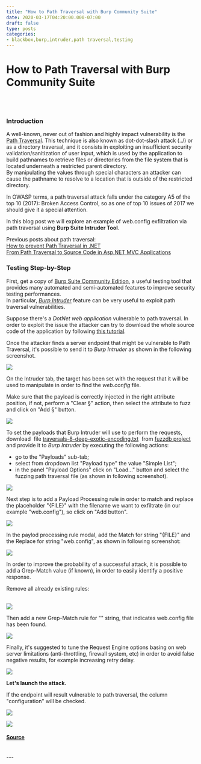 ```yaml
---
title: "How to Path Traversal with Burp Community Suite"
date: 2020-03-17T04:20:00.000-07:00
draft: false
type: posts
categories: 
- blackbox,burp,intruder,path traversal,testing
---
```

# How to Path Traversal with Burp Community Suite

<br/>

<br/>
  

### Introduction

  

A well-known, never out of fashion and highly impact vulnerability is the [Path Traversal](https://owasp.org/www-community/attacks/Path_Traversal). This technique is also known as dot-dot-slash attack (../) or as a directory traversal, and it consists in exploiting an insufficient security validation/sanitization of user input, which is used by the application to build pathnames to retrieve files or directories from the file system that is located underneath a restricted parent directory.  
By manipulating the values through special characters an attacker can cause the pathname to resolve to a location that is outside of the restricted directory.  
  
In OWASP terms, a path traversal attack falls under the category A5 of the top 10 (2017): Broken Access Control, so as one of top 10 issues of 2017 we should give it a special attention.  
  
In this blog post we will explore an example of web.config exfiltration via path traversal using **Burp Suite Intruder Tool**.  
  
Previous posts about path traversal:  
[How to prevent Path Traversal in .NET](https://blog.mindedsecurity.com/2018/10/how-to-prevent-path-traversal-in-net.html)  
[From Path Traversal to Source Code in Asp.NET MVC Applications](https://blog.mindedsecurity.com/2018/10/from-path-traversal-to-source-code-in.html)

### Testing Step-by-Step

First, get a copy of [Burp Suite Community Edition](https://portswigger.net/burp/communitydownload), a useful testing tool that provides many automated and semi-automated features to improve security testing performances.  
In particular, _[Burp Intruder](https://portswigger.net/burp/documentation/desktop/tools/intruder/using)_ feature can be very useful to exploit path traversal vulnerabilities.

  
Suppose there's a _DotNet web application_ vulnerable to path traversal. In order to exploit the issue the attacker can try to download the whole source code of the application by following [this tutorial](https://blog.mindedsecurity.com/2018/10/from-path-traversal-to-source-code-in.html).  
  

Once the attacker finds a server endpoint that might be vulnerable to Path Traversal, it's possible to send it to _Burp Intruder_ as shown in the following screenshot.

  

[![](https://blogger.googleusercontent.com/img/b/R29vZ2xl/AVvXsEjmsASlKPCYiIYcdX0-Gah5sNDQj1Fqhcb95wNqB30uN3hU0HbBnO-U_pH3M2o18O2Jbiajc2_gI1vuU2FUEo8pkt2opt8WImMBaicvkDWdF7Pa1sND98bYzZQ0FIdvUUnuUXBoPqkS85I/s640/SendToIntruder.PNG)](https://blogger.googleusercontent.com/img/b/R29vZ2xl/AVvXsEjmsASlKPCYiIYcdX0-Gah5sNDQj1Fqhcb95wNqB30uN3hU0HbBnO-U_pH3M2o18O2Jbiajc2_gI1vuU2FUEo8pkt2opt8WImMBaicvkDWdF7Pa1sND98bYzZQ0FIdvUUnuUXBoPqkS85I/s1600/SendToIntruder.PNG)

  

  
On the Intruder tab, the target has been set with the request that it will be used to manipulate in order to find the _web.config_ file.

  

Make sure that the payload is correctly injected in the right attribute position, if not, perform a "Clear §" action, then select the attribute to fuzz and click on "Add §" button. 

  

[![](https://blogger.googleusercontent.com/img/b/R29vZ2xl/AVvXsEitDzejk8AqLSIl5JN5uRfnmUXUdDfcRX7mbsTevs6kv9eT0sn9Rda79Q79wUV7eSTb4cG6vNhCRAH4RA9trMSiZf4s5I-NaPdbD96xAuufrDoDRRCgOnzJZRX8UZpaw-1cWKDJ0ePOHeY/s640/IntruderPreview.PNG)](https://blogger.googleusercontent.com/img/b/R29vZ2xl/AVvXsEitDzejk8AqLSIl5JN5uRfnmUXUdDfcRX7mbsTevs6kv9eT0sn9Rda79Q79wUV7eSTb4cG6vNhCRAH4RA9trMSiZf4s5I-NaPdbD96xAuufrDoDRRCgOnzJZRX8UZpaw-1cWKDJ0ePOHeY/s1600/IntruderPreview.PNG)

  

  

To set the payloads that Burp Intruder will use to perform the requests, download  file [traversals-8-deep-exotic-encoding.txt](https://github.com/fuzzdb-project/fuzzdb/blob/master/attack/path-traversal/traversals-8-deep-exotic-encoding.txt)  from [fuzzdb project](https://github.com/fuzzdb-project/fuzzdb)  and provide it to _Burp Intruder_ by executing the following actions:  

-   go to the "Payloads" sub-tab;
-   select from dropdown list "Payload type" the value "Simple List";
-   in the panel "Payload Options" click on "Load..." button and select the fuzzing path traversal file (as shown in following screenshot).

[![](https://blogger.googleusercontent.com/img/b/R29vZ2xl/AVvXsEgCX9Wh76nIEIybxAzj3IirS-CVi5N_2XYPwRHuZXHHU2f7QiUmJVEQvzsRdPj3-fkVaKUJ0bZ6jsw1pODi3lon0k_xW6MadF0LvDgzxjl2mAPwX9CtzeRkfAe2m57M-9HFHxLvP4APzK8/s640/PayloadConfiguration.PNG)](https://blogger.googleusercontent.com/img/b/R29vZ2xl/AVvXsEgCX9Wh76nIEIybxAzj3IirS-CVi5N_2XYPwRHuZXHHU2f7QiUmJVEQvzsRdPj3-fkVaKUJ0bZ6jsw1pODi3lon0k_xW6MadF0LvDgzxjl2mAPwX9CtzeRkfAe2m57M-9HFHxLvP4APzK8/s1600/PayloadConfiguration.PNG)

  

  

Next step is to add a Payload Processing rule in order to match and replace the placeholder "{FILE}" with the filename we want to exfiltrate (in our example "web.config"), so click on "Add button".

  

[![](https://blogger.googleusercontent.com/img/b/R29vZ2xl/AVvXsEiCzydd0_TkFx1GAM7_yboWzDMrIV2Jr5GUKQ3bUKgUlPE9Fkpg08S3n72giVzgdrk7dKNGYjK7avTCyoTIqqmrLBM7ADjbudTa9yKvHuXBpjdxTrggE1QCO-LBgpezAcVcrYEDPH-BLO0/s640/screenshot+Burp+1.PNG)](https://blogger.googleusercontent.com/img/b/R29vZ2xl/AVvXsEiCzydd0_TkFx1GAM7_yboWzDMrIV2Jr5GUKQ3bUKgUlPE9Fkpg08S3n72giVzgdrk7dKNGYjK7avTCyoTIqqmrLBM7ADjbudTa9yKvHuXBpjdxTrggE1QCO-LBgpezAcVcrYEDPH-BLO0/s1600/screenshot+Burp+1.PNG)

  
  
In the paylod processing rule modal, add the Match for string "{FILE}" and the Replace for string "web.config", as shown in following screenshot:  

[![](https://blogger.googleusercontent.com/img/b/R29vZ2xl/AVvXsEgJsQsM1Vc0Tljg52alKKtiaQyyz6E7R1DIqLLiYzqon3XZ48c_xT-qq28yZEUmpi7R9hq3aYJ8vN-EzC2CCRV7Y92MqEo0Uyartgn3FsyAicKP25j3x1z7m6MhctZQutbrlMFG1NyFMWA/s640/screenshot+Burp+2.PNG)](https://blogger.googleusercontent.com/img/b/R29vZ2xl/AVvXsEgJsQsM1Vc0Tljg52alKKtiaQyyz6E7R1DIqLLiYzqon3XZ48c_xT-qq28yZEUmpi7R9hq3aYJ8vN-EzC2CCRV7Y92MqEo0Uyartgn3FsyAicKP25j3x1z7m6MhctZQutbrlMFG1NyFMWA/s1600/screenshot+Burp+2.PNG)

  

  

In order to improve the probability of a successful attack, it is possible to add a Grep-Match value (if known), in order to easily identify a positive response.

  

Remove all already existing rules:

[  
](https://blogger.googleusercontent.com/img/b/R29vZ2xl/AVvXsEgfJ2scT_vfa24m-Rb0kWO_yklJOrZ0pQLT5sqO7dnjIQpiGvlwZNhZ2fvwe3G8NDOz3sIHgFtF-ekI_fiGfNVbkc_y_mtdl9thIHtpyy67rjU80c8ZkJj3GWsPi5jQcmmFWWcVH5m0XJU/s1600/GrepMatchOptions1.PNG)[![](https://blogger.googleusercontent.com/img/b/R29vZ2xl/AVvXsEgfJ2scT_vfa24m-Rb0kWO_yklJOrZ0pQLT5sqO7dnjIQpiGvlwZNhZ2fvwe3G8NDOz3sIHgFtF-ekI_fiGfNVbkc_y_mtdl9thIHtpyy67rjU80c8ZkJj3GWsPi5jQcmmFWWcVH5m0XJU/s640/GrepMatchOptions1.PNG)](https://blogger.googleusercontent.com/img/b/R29vZ2xl/AVvXsEgfJ2scT_vfa24m-Rb0kWO_yklJOrZ0pQLT5sqO7dnjIQpiGvlwZNhZ2fvwe3G8NDOz3sIHgFtF-ekI_fiGfNVbkc_y_mtdl9thIHtpyy67rjU80c8ZkJj3GWsPi5jQcmmFWWcVH5m0XJU/s1600/GrepMatchOptions1.PNG)

  

  

Then add a new Grep-Match rule for "<configuration>" string, that indicates web.config file has been found.

  

![](https://blogger.googleusercontent.com/img/b/R29vZ2xl/AVvXsEhu-vNtVBHcQ0dKQV9hJusqjjNXTD3V7hm2MSjZ2J5fQlm04Q4K5fWay-y1nqIWXf49KMr2OFLFWeG60DJwnrSxZ_I5As4gV0kEGufwUxQ1-vPiCtceSr67nY6PjIX0TvItRIeshrC10TI/s640/GrepMatchOptions2.PNG)

  

  

  
Finally, it's suggested to tune the Request Engine options basing on web server limitations (anti-throttling, firewall system, etc) in order to avoid false negative results, for example increasing retry delay.  

  

[![](https://blogger.googleusercontent.com/img/b/R29vZ2xl/AVvXsEiQe-wjFTFj_SQvnpahyphenhyphen-LBdzWgjqCZE-3UeWrdwyv1ePHA9Wfq8-OCbGiyYBP0LTqDQb9w6CVRgQgcEw2rj7e8GBxwaWYyx916wPM78Wex6IEwuISXiGLmA9expFYGgVL_UOJbAKwUXBk/s640/StartAttack.PNG)](https://blogger.googleusercontent.com/img/b/R29vZ2xl/AVvXsEiQe-wjFTFj_SQvnpahyphenhyphen-LBdzWgjqCZE-3UeWrdwyv1ePHA9Wfq8-OCbGiyYBP0LTqDQb9w6CVRgQgcEw2rj7e8GBxwaWYyx916wPM78Wex6IEwuISXiGLmA9expFYGgVL_UOJbAKwUXBk/s1600/StartAttack.PNG)

  
  

**Let's launch the attack.** 

  

If the endpoint will result vulnerable to path traversal, the column "configuration" will be checked.  
  

[![](https://blogger.googleusercontent.com/img/b/R29vZ2xl/AVvXsEjDXUlRQpmsaljyh_z7j-QdoeBF_4hZxwt7XTuYnb6utZIxPbIei7U01xHl4usJnOFWDvUYakToXG6qtXsTtm2JjtBTGUtxVSvu09bx108vWhyImmprq1INYHSieBsj7xZJ3v4mzmqLmW0/s640/AttackResultOrdered.PNG)](https://blogger.googleusercontent.com/img/b/R29vZ2xl/AVvXsEjDXUlRQpmsaljyh_z7j-QdoeBF_4hZxwt7XTuYnb6utZIxPbIei7U01xHl4usJnOFWDvUYakToXG6qtXsTtm2JjtBTGUtxVSvu09bx108vWhyImmprq1INYHSieBsj7xZJ3v4mzmqLmW0/s1600/AttackResultOrdered.PNG)

  

[![](https://blogger.googleusercontent.com/img/b/R29vZ2xl/AVvXsEgWao7_MpXEfrKlofdlG8Mphrh1IAaI8NuVrsqErRtt8xeMwKbQxwiWWktcxuRp-Nk6UPV4vAzGgitz1FcIrhmZLbwhe4RBG7E9mYG40p90Xl7WTebnPZExszwa_xD7PxP28RsOUxfAYw4/s640/WebConfigExtracted.PNG)](https://blogger.googleusercontent.com/img/b/R29vZ2xl/AVvXsEgWao7_MpXEfrKlofdlG8Mphrh1IAaI8NuVrsqErRtt8xeMwKbQxwiWWktcxuRp-Nk6UPV4vAzGgitz1FcIrhmZLbwhe4RBG7E9mYG40p90Xl7WTebnPZExszwa_xD7PxP28RsOUxfAYw4/s1600/WebConfigExtracted.PNG)

#### [Source](https://blog.mindedsecurity.com/feeds/1510663604572076596/comments/default)

<br/>
---

